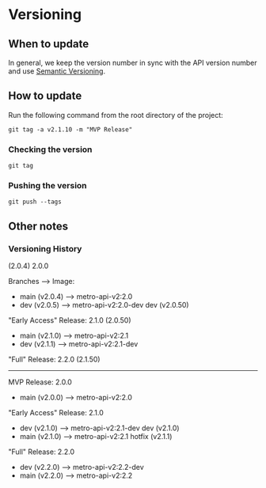 # Versioning

## When to update
In general, we keep the version number in sync with the API version number and use [Semantic Versioning](https://semver.org/).
## How to update

Run the following command from the root directory of the project:

```shell
git tag -a v2.1.10 -m "MVP Release"
```

### Checking the version

```shell
git tag
```

### Pushing the version

```shell
git push --tags
```

## Other notes

### Versioning History

(2.0.4)
2.0.0

Branches --> Image:
- main (v2.0.4) --> metro-api-v2:2.0
- dev  (v2.0.5) --> metro-api-v2:2.0-dev
  dev  (v2.0.50)

"Early Access" Release: 2.1.0 (2.0.50)

- main (v2.1.0) --> metro-api-v2:2.1
- dev  (v2.1.1) --> metro-api-v2:2.1-dev

"Full" Release: 2.2.0 (2.1.50)


-----------------

MVP Release: 2.0.0
- main (v2.0.0) --> metro-api-v2:2.0

"Early Access" Release: 2.1.0
- dev  (v2.1.0) --> metro-api-v2:2.1-dev
  dev  (v2.1.0)
- main (v2.1.0) --> metro-api-v2:2.1
  hotfix (v2.1.1)

"Full" Release: 2.2.0
- dev  (v2.2.0) --> metro-api-v2:2.2-dev
- main (v2.2.0) --> metro-api-v2:2.2